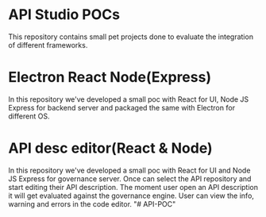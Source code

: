 # API Studio POCs
This repository contains small pet projects done to evaluate the integration of different frameworks.

# Electron React Node(Express)
In this repository we've developed a small poc with React for UI, Node JS Express for backend server and packaged the same with Electron for different OS.

# API desc editor(React & Node)
In this repository we've developed a small poc with React for UI and Node JS Express for governance server. Once can select the API repository and start editing their API description. The moment user open an API description it will get evaluated against the governance engine. User can view the info, warning and errors in the code editor.
"# API-POC" 
